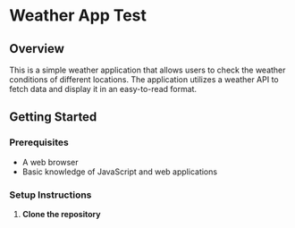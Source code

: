# Weather App Test

## Overview
This is a simple weather application that allows users to check the weather conditions of different locations. The application utilizes a weather API to fetch data and display it in an easy-to-read format.

## Getting Started

### Prerequisites
- A web browser
- Basic knowledge of JavaScript and web applications

### Setup Instructions

1. **Clone the repository**